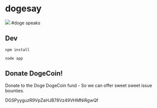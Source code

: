 dogesay
=========
![](http://dogesay.com/wow//doge)
#doge speaks

## Dev
```npm install```

```node app```


## Donate DogeCoin!

Donate to the Doge DogeCoin fund - So we can offer sweet sweet issue bounties.

DGSPyyguzR9VpZaHJB78Vz49VHMNiRgwQf
